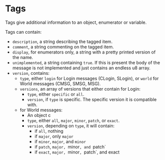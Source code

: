 # Tags

Tags give additional information to an object, enumerator or variable.

Tags can contain:

* `description`, a string describing the tagged item.
* `comment`, a string commenting on the tagged item.
* `display`, for enumerators only, a string with a pretty printed version of the name.
* `unimplemented`, a string containing `true`. If this is present the body of the message is not implemented and just contains an endless u8 array.
* `version`, contains:
    * `type`, either `login` for Login messages (CLogin, SLogin), or `world` for World messages (CMSG, SMSG, MSG).
    * `versions`, an array of versions that either contain for Login:
        * `type`, either `specific` or `all`.
        * `version`, if `type` is specific. The specific version it is compatible with.
    * for World messages:
        * An object c
        * `type`, either `all`, `major`, `minor`, `patch`, or `exact`.
        * `version`, depending on `type`, it will contain:
            * if `all`, nothing
            * if `major`, only `major`
            * if `minor`, `major`, and `minor`
            * if `patch`, `major, `minor`, and `patch`
            * if `exact`, `major, `minor`, `patch`, and exact


